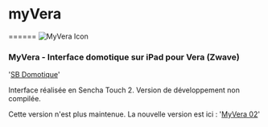 # myVera
======
![MyVera Icon](http://sbdomotique.files.wordpress.com/2012/09/myvera.png)
### MyVera - Interface domotique sur iPad pour Vera (Zwave)

'[SB Domotique](http://sbdomotique.wordpress.com)'

Interface réalisée en Sencha Touch 2.
Version de développement non compilée.

Cette version n'est plus maintenue.
La nouvelle version est ici :
'[MyVera 02](https://github.com/sbdomo/MyVera02)'
